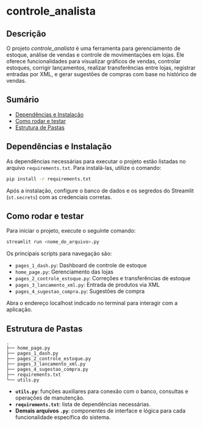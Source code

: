 # controle_analista

## Descrição
O projeto *controle_analista* é uma ferramenta para gerenciamento de estoque, análise de vendas e controle de movimentações em lojas. Ele oferece funcionalidades para visualizar gráficos de vendas, controlar estoques, corrigir lançamentos, realizar transferências entre lojas, registrar entradas por XML, e gerar sugestões de compras com base no histórico de vendas.

## Sumário
- [Dependências e Instalação](#dependências-e-instalação)
- [Como rodar e testar](#como-rodar-e-testar)
- [Estrutura de Pastas](#estrutura-de-pastas)

## Dependências e Instalação
As dependências necessárias para executar o projeto estão listadas no arquivo `requirements.txt`. Para instalá-las, utilize o comando:

```bash
pip install -r requirements.txt
```

Após a instalação, configure o banco de dados e os segredos do Streamlit (`st.secrets`) com as credenciais corretas.

## Como rodar e testar
Para iniciar o projeto, execute o seguinte comando:

```bash
streamlit run <nome_do_arquivo>.py
```

Os principais scripts para navegação são:
- `pages_1_dash.py`: Dashboard de controle de estoque
- `home_page.py`: Gerenciamento das lojas
- `pages_2_controle_estoque.py`: Correções e transferências de estoque
- `pages_3_lancamento_xml.py`: Entrada de produtos via XML
- `pages_4_sugestao_compra.py`: Sugestões de compra

Abra o endereço localhost indicado no terminal para interagir com a aplicação.

## Estrutura de Pastas
```
.
├── home_page.py
├── pages_1_dash.py
├── pages_2_controle_estoque.py
├── pages_3_lancamento_xml.py
├── pages_4_sugestao_compra.py
├── requirements.txt
└── utils.py
```
- **`utils.py`**: funções auxiliares para conexão com o banco, consultas e operações de manutenção.
- **`requirements.txt`**: lista de dependências necessárias.
- **Demais arquivos `.py`**: componentes de interface e lógica para cada funcionalidade específica do sistema.
